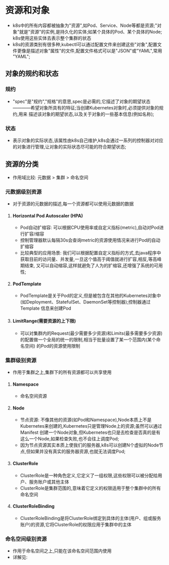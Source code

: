 # 资源和对象
  - k8s中的所有内容都被抽象为"资源",如Pod、Service、Node等都是资源;"对象"就是"资源"的实例,是持久化的实体;如某个具体的Pod、某个具体的Node;
  k8s使用这些实体去表示整个集群的状态
  - k8s的资源类别有很多种,kubectl可以通过配置文件来创建这些"对象",配置文件更像是描述对象"属性"的文件,配置文件格式可以是"JSON"或"YAML",常用
  "YAML";

  ## 对象的规约和状态
  
  ### 规约
  - "spec"是"规约","规格"的意思,spec是必需的,它描述了对象的期望状态————希望对象所具有的特征;当创建Kubernetes对象时,必须提供对象的规约,用来
  描述该对象的期望状态,以及关于对象的一些基本信息(例如名称);

  ### 状态
  - 表示对象的实际状态,该属性由k8s自己维护,k8s会通过一系列的控制器对对应的对象进行管理,让对象的实际状态尽可能的符合期望状态;


  ## 资源的分类
  - 作用域比较: 元数据 > 集群 > 命名空间
  ### 元数据级别资源
  - 对于资源的元数据的描述,每一个资源都可以使用元数据的数据

1.  #### Horizontal Pod Autoscaler (HPA)
    - Pod自动扩缩容: 可以根据CPU使用率或自定义指标(metric),自动对Pod进行扩容/缩容
    - 控制管理器默认每隔30s会查询metric的资源使用情况来进行Pod的自动扩缩容
    - 比较典型的应用场景: 我们可以根据配置自定义指标的方式,去java程序中获取目前的访问量、并发量,一旦这个值高于阈值就进行扩容,相反,等高峰期结束,
    又可以自动缩容,这样就避免了人为的扩缩容,还增强了系统的可用性;

2.  #### PodTemplate
    - PodTemplate是关于Pod的定义,但是被包含在其他的Kubernetes对象中(如Deployment、StatefulSet、DaemonSet等控制器);控制器通过Template
    信息来创建Pod
    
3.  #### LimitRange(需要资源的上下限)
    - 可以对集群内的Request(最少需要多少资源)和Limits(最多需要多少资源)的配置做一个全局的统一的限制,相当于批量设置了某一个范围内(某个命名空间)
    的Pod的资源使用限制
  
  ### 集群级别资源
  - 作用于集群之上,集群下的所有资源都可以共享使用

1.   #### Namespace
     - 命名空间资源
     
2.   #### Node
     - 节点资源: 不像其他的资源(如Pod和Namespace),Node本质上不是Kubernetes来创建的,Kubernetes只是管理Node上的资源;虽然可以通过Manifest
     创建一个Node对象,但Kubernetes也只是去检查是否真的是有这么一个Node,如果检查失败,也不会往上调度Pod;
     - 因为节点资源其实本质上使我们的服务器,k8s可以创建N个虚拟的Node节点,但如果并没有真实的服务器资源,也就无法调度Pod;

3.   #### ClusterRole
     - ClusterRole是一种角色定义,它定义了一组权限,这些权限可以被分配给用户、服务账户或其他主体
     - ClusterRole是集群范围的,意味着它定义的权限适用于整个集群中的所有命名空间

4.   #### ClusterRoleBinding
     - ClusterRoleBinding是将ClusterRole绑定到具体的主体(用户、组或服务账户)的资源,它将ClusterRole的权限应用于集群中的主体

  ### 命名空间级别资源
  - 作用于命名空间之上,只能在该命名空间范围内使用
  - 详解见: [](/notes/4.K8S核心概念——资源对象：命名空间级别资源之工作负载型%20Pod%20※.md)
    

